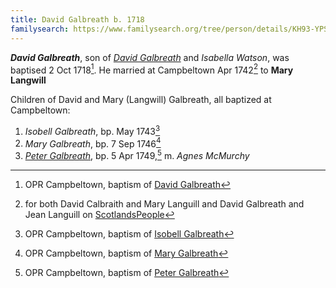 ```yaml
---
title: David Galbreath b. 1718
familysearch: https://www.familysearch.org/tree/person/details/KH93-YPS
---
```

***David Galbreath***, son of *[David Galbreath](galbreath-david-1684.md)* and *Isabella Watson*, was baptised 2 Oct 1718[^birth]. He married at Campbeltown Apr 1742[^marriage] to **Mary Langwill**

Children of David and Mary (Langwill) Galbreath, all baptized at Campbeltown:

1. *Isobell Galbreath*, bp. May 1743[^birth-isobell]
2. *Mary Galbreath*, bp. 7 Sep 1746[^birth-mary]
3. *[Peter Galbreath](galbreath-peter-1749.md)*, bp. 5 Apr 1749,[^birth-peter] m. *Agnes McMurchy*

[^birth]: OPR Campbeltown, baptism of [David Galbreath](/sources/opr-campbeltown-births.md#1718-10-02-david-galbreath)

[^marriage]: for both David Calbraith and Mary Languill and David Galbreath and Jean Languill on [ScotlandsPeople](https://www.scotlandspeople.gov.uk/record-results?search_type=people&event=M&record_type%5B0%5D=opr_marriages&church_type=Old%20Parish%20Registers&dl_cat=church&dl_rec=church-banns-marriages&surname=calbraith&surname_so=exact&forename=david&forename_so=exact&sex=M&spouse_name=languill&spouse_name_so=exact&from_year=1742&to_year=1742&county=ARGYLL&record=Church%20of%20Scotland%20%28old%20parish%20registers%29%20Roman%20Catholic%20Church%20Other%20churches&rd_real_name%5B0%5D=CAMPBELTOWN%20%28LANDWARD%29%20OR%20CAMPBELTOWN%20%28BURGH%29%20OR%20CAMPBELTOWN&rd_display_name%5B0%5D=CAMPBELTOWN%20%28LANDWARD%29%7CCAMPBELTOWN%20%28BURGH%29%7CCAMPBELTOWN_CAMPBELTOWN&rd_label%5B0%5D=CAMPBELTOWN&rd_name%5B0%5D=CAMPBELTOWN%20%2ALANDWARD%2A%20OR%20CAMPBELTOWN%20%2ABURGH%2A%20OR%20CAMPBELTOWN)


[^children]:  Records for the children of  David Galbreath / Mary Langwill, David Galbreath (different) / Jean Langwill, and [John Galbreath](galbreath-john-1721.md) / Agnes Langwill between 1743 and 1756 on [ScotlandsPeople](https://www.scotlandspeople.gov.uk/record-results?search_type=people&event=%28B%20OR%20C%20OR%20S%29&record_type%5B0%5D=opr_births&church_type=Old%20Parish%20Registers&dl_cat=church&dl_rec=church-births-baptisms&surname=galbreath&surname_so=exact&forename_so=starts&from_year=1735&to_year=1765&parent_names_so=exact&parent_name_two=langwill&parent_name_two_so=fuzzy&county=ARGYLL&record=Church%20of%20Scotland%20%28old%20parish%20registers%29%20Roman%20Catholic%20Church%20Other%20churches&rd_real_name%5B0%5D=CAMPBELTOWN%20%28LANDWARD%29%20OR%20CAMPBELTOWN%20%28BURGH%29%20OR%20CAMPBELTOWN&rd_display_name%5B0%5D=CAMPBELTOWN%20%28LANDWARD%29%7CCAMPBELTOWN%20%28BURGH%29%7CCAMPBELTOWN_CAMPBELTOWN&rd_label%5B0%5D=CAMPBELTOWN&rd_name%5B0%5D=CAMPBELTOWN%20%2ALANDWARD%2A%20OR%20CAMPBELTOWN%20%2ABURGH%2A%20OR%20CAMPBELTOWN&sort=asc&order=Date&field=year)

[^birth-isobell]: OPR Campbeltown, baptism of [Isobell Galbreath](/sources/opr-campbeltown-births.md#1743-05-00-isobell-galbreath)

[^birth-mary]: OPR Campbeltown, baptism of [Mary Galbreath](/sources/opr-campbeltown-births.md#1746-09-07-mary-galbreath)

[^birth-peter]: OPR Campbeltown, baptism of [Peter Galbreath](/sources/opr-campbeltown-births.md#1749-04-05-peter-galbreath)
